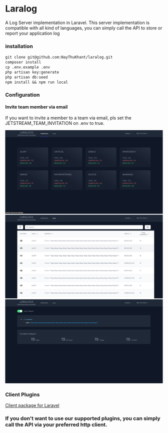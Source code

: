 # Laralog

A Log Server implementation in Laravel. This server implementation is compatible with all kind of languages, you can simply call the API to store or report your application log

### installation

```
git clone git@github.com:NayThuKhant/laralog.git
composer install
cp .env.example .env
php artisan key:generate
php artisan db:seed 
npm install && npm run local
```

### Configuration
#### Invite team member via email
If you want to invite a member to a team via email, pls set the JETSTREAM_TEAM_INVITATION on .env to true.

![Dashboard](docs/screenshots/dashboard.png)
![Logs](docs/screenshots/logs.png)
![Log](docs/screenshots/log.png)

### Client Plugins

[Client package for Laravel](https://packagist.org/packages/laranex/laralog-client)

### If you don't want to use our supported plugins, you can simply call the API via your preferred http client.





